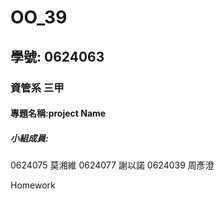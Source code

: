 # OO_39
## 學號: 0624063
### 資管系 三甲
#### 專題名稱:project Name
##### 小組成員:
0624075 莫湘維
0624077 謝以諾
0624039 周彥澄

Homework
